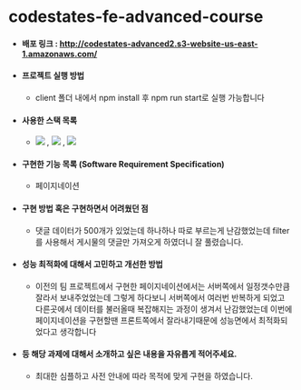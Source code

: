 # codestates-fe-advanced-course
- #### 배포 링크 : http://codestates-advanced2.s3-website-us-east-1.amazonaws.com/
- #### 프로젝트 실행 방법
  - client 폴더 내에서 npm install 후 npm run start로 실행 가능합니다
- #### 사용한 스택 목록
  - <img src="https://img.shields.io/badge/javascript-F7DF1E?style=plastic&logo=javascript&logoColor=black">  , <img src="https://img.shields.io/badge/React-61DAFB?style=plastic&logo=react&logoColor=black"/>  , <img src="https://img.shields.io/badge/styled-components-DB7093?style=plastic&logo=styled-components&logoColor=black"/>
- #### 구현한 기능 목록 (Software Requirement Specification)
  - 페이지네이션
- #### 구현 방법 혹은 구현하면서 어려웠던 점
  - 댓글 데이터가 500개가 있었는데 하나하나 따로 부르는게 난감했었는데 filter를 사용해서 게시물의 댓글만 가져오게 하였더니 잘 풀렸습니다.
- #### 성능 최적화에 대해서 고민하고 개선한 방법
  - 이전의 팀 프로젝트에서 구현한 페이지네이션에서는 서버쪽에서 일정갯수만큼 잘라서 보내주었었는데 그렇게 하다보니 서버쪽에서 여러번 반복하게 되었고 다른곳에서 데이터를 불러올때 복잡해지는 과정이 생겨서 난감했었는데 이번에 페이지네이션을 구현할땐 프론트쪽에서 잘라내기때문에 성능면에서 최적화되었다고 생각합니다
- #### 등 해당 과제에 대해서 소개하고 싶은 내용을 자유롭게 적어주세요.
  - 최대한 심플하고 사전 안내에 따라 목적에 맞게 구현을 하였습니다.
